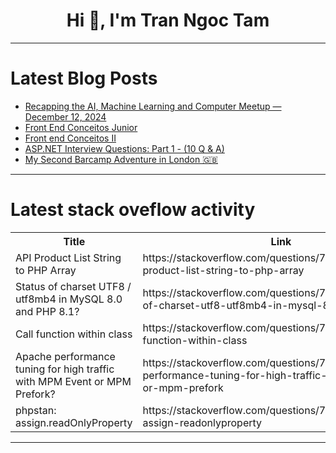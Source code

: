 <h1 align="center">Hi 👋, I'm Tran Ngoc Tam</h1>

---

# Latest Blog Posts 
<!-- BLOG-POST-LIST:START -->
- [Recapping the AI, Machine Learning and Computer Meetup — December 12, 2024](https://dev.to/voxel51/recapping-the-ai-machine-learning-and-computer-meetup-december-12-2024-18em)
- [Front End Conceitos Junior](https://dev.to/java2890/front-end-conceitos-junior-3gl3)
- [Front end Conceitos II](https://dev.to/java2890/front-end-conceitos-ii-33ec)
- [ASP.NET Interview Questions: Part 1 - &lpar;10 Q &amp; A&rpar;](https://dev.to/1hamzabek/aspnet-interview-questions-part-1-10-q-a-59do)
- [My Second Barcamp Adventure in London 🇬🇧](https://dev.to/edithturn/my-second-barcamp-adventure-in-london-37cf)
<!-- BLOG-POST-LIST:END -->

---

# Latest stack oveflow activity
<table>
  <tr><th>Title</th><th>Link</th></tr>
  <!-- STACKOVERFLOW:START --><tr><td>API Product List String to PHP Array</td><td>https://stackoverflow.com/questions/79276527/api-product-list-string-to-php-array</td></tr><tr><td>Status of charset UTF8 / utf8mb4 in MySQL 8.0 and PHP 8.1?</td><td>https://stackoverflow.com/questions/79276484/status-of-charset-utf8-utf8mb4-in-mysql-8-0-and-php-8-1</td></tr><tr><td>Call function within class</td><td>https://stackoverflow.com/questions/79276185/call-function-within-class</td></tr><tr><td>Apache performance tuning for high traffic with MPM Event or MPM Prefork?</td><td>https://stackoverflow.com/questions/79276181/apache-performance-tuning-for-high-traffic-with-mpm-event-or-mpm-prefork</td></tr><tr><td>phpstan: assign.readOnlyProperty</td><td>https://stackoverflow.com/questions/79275972/phpstan-assign-readonlyproperty</td></tr><!-- STACKOVERFLOW:END -->
</table>

---


